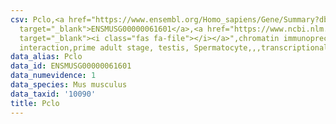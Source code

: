 ```yaml
---
csv: Pclo,<a href="https://www.ensembl.org/Homo_sapiens/Gene/Summary?db=core;g=ENSMUSG00000061601"
  target="_blank">ENSMUSG00000061601</a>,<a href="https://www.ncbi.nlm.nih.gov/pubmed/25450459"
  target="_blank"><i class="fas fa-file"></i></a>",chromatin immunoprecipitation assay,direct
  interaction,prime adult stage, testis, Spermatocyte,,,transcriptional regulation,
data_alias: Pclo
data_id: ENSMUSG00000061601
data_numevidence: 1
data_species: Mus musculus
data_taxid: '10090'
title: Pclo
---
```

